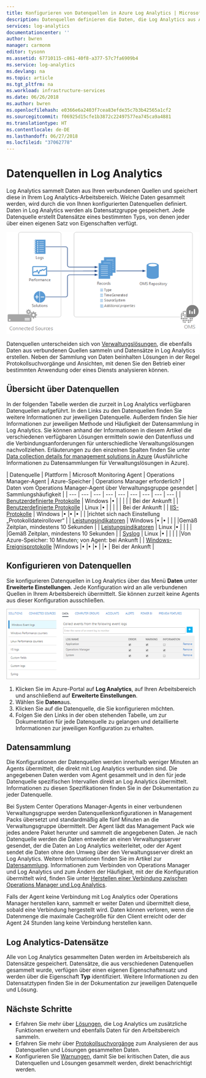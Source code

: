 ```yaml
---
title: Konfigurieren von Datenquellen in Azure Log Analytics | Microsoft-Dokumentation
description: Datenquellen definieren die Daten, die Log Analytics aus Agents und anderen verbundenen Quellen sammelt.  Dieser Artikel beschreibt das Konzept, nach dem Log Analytics Datenquellen verwendet, erläutert Details zur Konfiguration der Quellen und bietet eine Übersicht über die verschiedenen verfügbaren Datenquellen.
services: log-analytics
documentationcenter: ''
author: bwren
manager: carmonm
editor: tysonn
ms.assetid: 67710115-c861-40f8-a377-57c7fa6909b4
ms.service: log-analytics
ms.devlang: na
ms.topic: article
ms.tgt_pltfrm: na
ms.workload: infrastructure-services
ms.date: 06/26/2018
ms.author: bwren
ms.openlocfilehash: e0366e6a2403f7cea83efde35c7b3b42565a1cf2
ms.sourcegitcommit: f06925d15cfe1b3872c22497577ea745ca9a4881
ms.translationtype: HT
ms.contentlocale: de-DE
ms.lasthandoff: 06/27/2018
ms.locfileid: "37062778"
---
```

# <a name="data-sources-in-log-analytics"></a>Datenquellen in Log Analytics
Log Analytics sammelt Daten aus Ihren verbundenen Quellen und speichert diese in Ihrem Log Analytics-Arbeitsbereich.  Welche Daten gesammelt werden, wird durch die von Ihnen konfigurierten Datenquellen definiert.  Daten in Log Analytics werden als Datensatzgruppe gespeichert.  Jede Datenquelle erstellt Datensätze eines bestimmten Typs, von denen jeder über einen eigenen Satz von Eigenschaften verfügt.

![Log Analytics-Datensammlung](./media/log-analytics-data-sources/overview.png)

Datenquellen unterscheiden sich von [Verwaltungslösungen](log-analytics-add-solutions.md), die ebenfalls Daten aus verbundenen Quellen sammeln und Datensätze in Log Analytics erstellen.  Neben der Sammlung von Daten beinhalten Lösungen in der Regel Protokollsuchvorgänge und Ansichten, mit denen Sie den Betrieb einer bestimmten Anwendung oder eines Diensts analysieren können.


## <a name="summary-of-data-sources"></a>Übersicht über Datenquellen
In der folgenden Tabelle werden die zurzeit in Log Analytics verfügbaren Datenquellen aufgeführt.  In den Links zu den Datenquellen finden Sie weitere Informationen zur jeweiligen Datenquelle.   Außerdem finden Sie hier Informationen zur jeweiligen Methode und Häufigkeit der Datensammlung in Log Analytics.  Sie können anhand der Informationen in diesem Artikel die verschiedenen verfügbaren Lösungen ermitteln sowie den Datenfluss und die Verbindungsanforderungen für unterschiedliche Verwaltungslösungen nachvollziehen. Erläuterungen zu den einzelnen Spalten finden Sie unter [Data collection details for management solutions in Azure](../monitoring/monitoring-solutions-inventory.md) (Ausführliche Informationen zu Datensammlungen für Verwaltungslösungen in Azure).


| Datenquelle | Plattform | Microsoft Monitoring Agent | Operations Manager-Agent | Azure-Speicher | Operations Manager erforderlich? | Daten vom Operations Manager-Agent über Verwaltungsgruppe gesendet | Sammlungshäufigkeit |
| --- | --- | --- | --- | --- | --- | --- | --- | --- |
| [Benutzerdefinierte Protokolle](log-analytics-data-sources-custom-logs.md) | Windows |&#8226; |  | |  |  | Bei der Ankunft |
| [Benutzerdefinierte Protokolle](log-analytics-data-sources-custom-logs.md) | Linux   |&#8226; |  | |  |  | Bei der Ankunft |
| [IIS-Protokolle](log-analytics-data-sources-iis-logs.md) | Windows |&#8226; |&#8226; |&#8226; |  |  |richtet sich nach Einstellung „Protokolldateirollover“ |
| [Leistungsindikatoren](log-analytics-data-sources-performance-counters.md) | Windows |&#8226; |&#8226; |  |  |  |Gemäß Zeitplan, mindestens 10 Sekunden |
| [Leistungsindikatoren](log-analytics-data-sources-performance-counters.md) | Linux |&#8226; |  |  |  |  |Gemäß Zeitplan, mindestens 10 Sekunden |
| [Syslog](log-analytics-data-sources-syslog.md) | Linux |&#8226; |  |  |  |  |Von Azure-Speicher: 10 Minuten; von Agent: bei Ankunft |
| [Windows-Ereignisprotokolle](log-analytics-data-sources-windows-events.md) |Windows |&#8226; |&#8226; |&#8226; |  |&#8226; | Bei der Ankunft |


## <a name="configuring-data-sources"></a>Konfigurieren von Datenquellen
Sie konfigurieren Datenquellen in Log Analytics über das Menü **Daten** unter **Erweiterte Einstellungen**.  Jede Konfiguration wird an alle verbundenen Quellen in Ihrem Arbeitsbereich übermittelt.  Sie können zurzeit keine Agents aus dieser Konfiguration ausschließen.

![Windows-Ereignisse konfigurieren](./media/log-analytics-data-sources/configure-events.png)

1. Klicken Sie im Azure-Portal auf **Log Analytics**, auf Ihren Arbeitsbereich und anschließend auf **Erweiterte Einstellungen**.
2. Wählen Sie **Daten**aus.
3. Klicken Sie auf die Datenquelle, die Sie konfigurieren möchten.
4. Folgen Sie den Links in der oben stehenden Tabelle, um zur Dokumentation für jede Datenquelle zu gelangen und detaillierte Informationen zur jeweiligen Konfiguration zu erhalten.


## <a name="data-collection"></a>Datensammlung
Die Konfigurationen der Datenquellen werden innerhalb weniger Minuten an Agents übermittelt, die direkt mit Log Analytics verbunden sind.  Die angegebenen Daten werden vom Agent gesammelt und in den für jede Datenquelle spezifischen Intervallen direkt an Log Analytics übermittelt.  Informationen zu diesen Spezifikationen finden Sie in der Dokumentation zu jeder Datenquelle.

Bei System Center Operations Manager-Agents in einer verbundenen Verwaltungsgruppe werden Datenquellenkonfigurationen in Management Packs übersetzt und standardmäßig alle fünf Minuten an die Verwaltungsgruppe übermittelt.  Der Agent lädt das Management Pack wie jedes andere Paket herunter und sammelt die angegebenen Daten. Je nach Datenquelle werden die Daten entweder an einen Verwaltungsserver gesendet, der die Daten an Log Analytics weiterleitet, oder der Agent sendet die Daten ohne den Umweg über den Verwaltungsserver direkt an Log Analytics. Weitere Informationen finden Sie im Artikel zur [Datensammlung](log-analytics-add-solutions.md#data-collection-details).  Informationen zum Verbinden von Operations Manager und Log Analytics und zum Ändern der Häufigkeit, mit der die Konfiguration übermittelt wird, finden Sie unter [Herstellen einer Verbindung zwischen Operations Manager und Log Analytics](log-analytics-om-agents.md).

Falls der Agent keine Verbindung mit Log Analytics oder Operations Manager herstellen kann, sammelt er weiter Daten und übermittelt diese, sobald eine Verbindung hergestellt wird.  Daten können verloren, wenn die Datenmenge die maximale Cachegröße für den Client erreicht oder der Agent 24 Stunden lang keine Verbindung herstellen kann.

## <a name="log-analytics-records"></a>Log Analytics-Datensätze
Alle von Log Analytics gesammelten Daten werden im Arbeitsbereich als Datensätze gespeichert.  Datensätze, die aus verschiedenen Datenquellen gesammelt wurde, verfügen über einen eigenen Eigenschaftensatz und werden über die Eigenschaft **Typ** identifiziert.  Weitere Informationen zu den Datensatztypen finden Sie in der Dokumentation zur jeweiligen Datenquelle und Lösung.

## <a name="next-steps"></a>Nächste Schritte
* Erfahren Sie mehr über [Lösungen](log-analytics-add-solutions.md), die Log Analytics um zusätzliche Funktionen erweitern und ebenfalls Daten für den Arbeitsbereich sammeln.
* Erfahren Sie mehr über [Protokollsuchvorgänge](log-analytics-log-searches.md) zum Analysieren der aus Datenquellen und Lösungen gesammelten Daten.  
* Konfigurieren Sie [Warnungen](log-analytics-alerts.md), damit Sie bei kritischen Daten, die aus Datenquellen und Lösungen gesammelt werden, direkt benachrichtigt werden.
